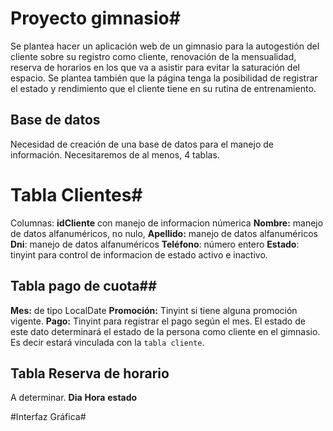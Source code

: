 # Proyecto gimnasio#
Se plantea hacer un aplicación web de un gimnasio para la autogestión del cliente sobre su registro como cliente, renovación de la mensualidad, reserva de horarios en los que va a asistir para evitar la saturación del espacio. Se plantea también que la página tenga la posibilidad de registrar el estado y rendimiento que el cliente tiene en su rutina de entrenamiento. 

## Base de datos ## 
Necesidad de creación de una base de datos para el manejo de información. Necesitaremos de al menos, 4 tablas.
# Tabla Clientes# 
Columnas: 
**idCliente** con manejo de informacion númerica 
**Nombre:** manejo de datos alfanuméricos, no nulo, 
**Apellido:** manejo de datos alfanuméricos 
**Dni**: manejo de datos alfanuméricos 
**Teléfono**: número entero
**Estado**: tinyint para control de informacion de estado activo e inactivo. 

## Tabla pago de cuota##
**Mes:** de tipo LocalDate
**Promoción:** Tinyint si tiene alguna promoción vigente.
**Pago:** Tinyint para registrar el pago según el mes. El estado de este dato determinará el estado de la persona como cliente en el gimnasio. Es decir estará vinculada con la ``tabla cliente``. 

## Tabla Reserva de horario ## 
A determinar. 
**Dia**
**Hora**
**estado**

#Interfaz Gráfica#
 




